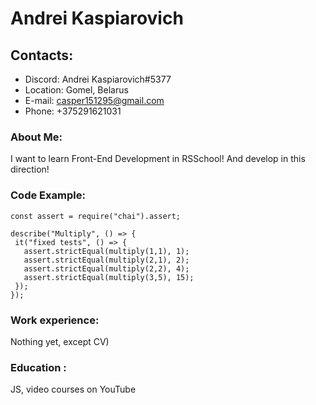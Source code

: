 # Andrei Kaspiarovich
## Contacts:
* Discord: Andrei Kaspiarovich#5377
* Location: Gomel, Belarus
* E-mail: casper151295@gmail.com
* Phone: +375291621031
### About Me:
I want to learn Front-End Development in RSSchool! And develop in this direction!
### Code Example:
 ``` 
 const assert = require("chai").assert;

describe("Multiply", () => {
  it("fixed tests", () => {
    assert.strictEqual(multiply(1,1), 1);
    assert.strictEqual(multiply(2,1), 2);
    assert.strictEqual(multiply(2,2), 4);
    assert.strictEqual(multiply(3,5), 15);   
  });
});
```
### Work experience: 
Nothing yet, except CV)
### Education :
JS, video courses on YouTube 
